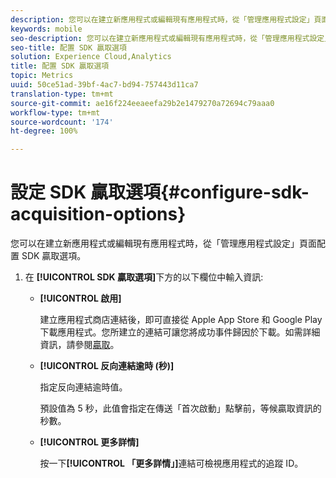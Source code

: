 ```yaml
---
description: 您可以在建立新應用程式或編輯現有應用程式時，從「管理應用程式設定」頁面配置 SDK 贏取選項。
keywords: mobile
seo-description: 您可以在建立新應用程式或編輯現有應用程式時，從「管理應用程式設定」頁面配置 SDK 贏取選項。
seo-title: 配置 SDK 贏取選項
solution: Experience Cloud,Analytics
title: 配置 SDK 贏取選項
topic: Metrics
uuid: 50ce51ad-39bf-4ac7-bd94-757443d11ca7
translation-type: tm+mt
source-git-commit: ae16f224eeaeefa29b2e1479270a72694c79aaa0
workflow-type: tm+mt
source-wordcount: '174'
ht-degree: 100%

---
```



# 設定 SDK 贏取選項{#configure-sdk-acquisition-options}

您可以在建立新應用程式或編輯現有應用程式時，從「管理應用程式設定」頁面配置 SDK 贏取選項。

1. 在 **[!UICONTROL SDK 贏取選項]**&#x200B;下方的以下欄位中輸入資訊:

   * **[!UICONTROL 啟用]**

      建立應用程式商店連結後，即可直接從 Apple App Store 和 Google Play 下載應用程式。您所建立的連結可讓您將成功事件歸因於下載。如需詳細資訊，請參閱[贏取](//help/using/acquisition-main/acquisition-main.md)。

   * **[!UICONTROL 反向連結逾時 (秒)]**

      指定反向連結逾時值。

      預設值為 5 秒，此值會指定在傳送「首次啟動」點擊前，等候贏取資訊的秒數。

   * **[!UICONTROL 更多詳情]**

      按一下&#x200B;**[!UICONTROL 「更多詳情」]**&#x200B;連結可檢視應用程式的追蹤 ID。
